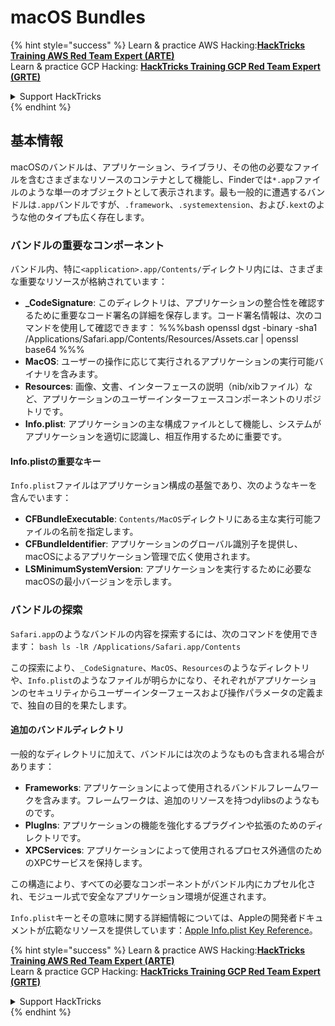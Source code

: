 # macOS Bundles

{% hint style="success" %}
Learn & practice AWS Hacking:<img src="/.gitbook/assets/arte.png" alt="" data-size="line">[**HackTricks Training AWS Red Team Expert (ARTE)**](https://training.hacktricks.xyz/courses/arte)<img src="/.gitbook/assets/arte.png" alt="" data-size="line">\
Learn & practice GCP Hacking: <img src="/.gitbook/assets/grte.png" alt="" data-size="line">[**HackTricks Training GCP Red Team Expert (GRTE)**<img src="/.gitbook/assets/grte.png" alt="" data-size="line">](https://training.hacktricks.xyz/courses/grte)

<details>

<summary>Support HackTricks</summary>

* Check the [**subscription plans**](https://github.com/sponsors/carlospolop)!
* **Join the** 💬 [**Discord group**](https://discord.gg/hRep4RUj7f) or the [**telegram group**](https://t.me/peass) or **follow** us on **Twitter** 🐦 [**@hacktricks\_live**](https://twitter.com/hacktricks\_live)**.**
* **Share hacking tricks by submitting PRs to the** [**HackTricks**](https://github.com/carlospolop/hacktricks) and [**HackTricks Cloud**](https://github.com/carlospolop/hacktricks-cloud) github repos.

</details>
{% endhint %}

## 基本情報

macOSのバンドルは、アプリケーション、ライブラリ、その他の必要なファイルを含むさまざまなリソースのコンテナとして機能し、Finderでは`*.app`ファイルのような単一のオブジェクトとして表示されます。最も一般的に遭遇するバンドルは`.app`バンドルですが、`.framework`、`.systemextension`、および`.kext`のような他のタイプも広く存在します。

### バンドルの重要なコンポーネント

バンドル内、特に`<application>.app/Contents/`ディレクトリ内には、さまざまな重要なリソースが格納されています：

* **\_CodeSignature**: このディレクトリは、アプリケーションの整合性を確認するために重要なコード署名の詳細を保存します。コード署名情報は、次のコマンドを使用して確認できます： %%%bash openssl dgst -binary -sha1 /Applications/Safari.app/Contents/Resources/Assets.car | openssl base64 %%%
* **MacOS**: ユーザーの操作に応じて実行されるアプリケーションの実行可能バイナリを含みます。
* **Resources**: 画像、文書、インターフェースの説明（nib/xibファイル）など、アプリケーションのユーザーインターフェースコンポーネントのリポジトリです。
* **Info.plist**: アプリケーションの主な構成ファイルとして機能し、システムがアプリケーションを適切に認識し、相互作用するために重要です。

#### Info.plistの重要なキー

`Info.plist`ファイルはアプリケーション構成の基盤であり、次のようなキーを含んでいます：

* **CFBundleExecutable**: `Contents/MacOS`ディレクトリにある主な実行可能ファイルの名前を指定します。
* **CFBundleIdentifier**: アプリケーションのグローバル識別子を提供し、macOSによるアプリケーション管理で広く使用されます。
* **LSMinimumSystemVersion**: アプリケーションを実行するために必要なmacOSの最小バージョンを示します。

### バンドルの探索

`Safari.app`のようなバンドルの内容を探索するには、次のコマンドを使用できます： `bash ls -lR /Applications/Safari.app/Contents`

この探索により、`_CodeSignature`、`MacOS`、`Resources`のようなディレクトリや、`Info.plist`のようなファイルが明らかになり、それぞれがアプリケーションのセキュリティからユーザーインターフェースおよび操作パラメータの定義まで、独自の目的を果たします。

#### 追加のバンドルディレクトリ

一般的なディレクトリに加えて、バンドルには次のようなものも含まれる場合があります：

* **Frameworks**: アプリケーションによって使用されるバンドルフレームワークを含みます。フレームワークは、追加のリソースを持つdylibsのようなものです。
* **PlugIns**: アプリケーションの機能を強化するプラグインや拡張のためのディレクトリです。
* **XPCServices**: アプリケーションによって使用されるプロセス外通信のためのXPCサービスを保持します。

この構造により、すべての必要なコンポーネントがバンドル内にカプセル化され、モジュール式で安全なアプリケーション環境が促進されます。

`Info.plist`キーとその意味に関する詳細情報については、Appleの開発者ドキュメントが広範なリソースを提供しています：[Apple Info.plist Key Reference](https://developer.apple.com/library/archive/documentation/General/Reference/InfoPlistKeyReference/Introduction/Introduction.html)。

{% hint style="success" %}
Learn & practice AWS Hacking:<img src="/.gitbook/assets/arte.png" alt="" data-size="line">[**HackTricks Training AWS Red Team Expert (ARTE)**](https://training.hacktricks.xyz/courses/arte)<img src="/.gitbook/assets/arte.png" alt="" data-size="line">\
Learn & practice GCP Hacking: <img src="/.gitbook/assets/grte.png" alt="" data-size="line">[**HackTricks Training GCP Red Team Expert (GRTE)**<img src="/.gitbook/assets/grte.png" alt="" data-size="line">](https://training.hacktricks.xyz/courses/grte)

<details>

<summary>Support HackTricks</summary>

* Check the [**subscription plans**](https://github.com/sponsors/carlospolop)!
* **Join the** 💬 [**Discord group**](https://discord.gg/hRep4RUj7f) or the [**telegram group**](https://t.me/peass) or **follow** us on **Twitter** 🐦 [**@hacktricks\_live**](https://twitter.com/hacktricks\_live)**.**
* **Share hacking tricks by submitting PRs to the** [**HackTricks**](https://github.com/carlospolop/hacktricks) and [**HackTricks Cloud**](https://github.com/carlospolop/hacktricks-cloud) github repos.

</details>
{% endhint %}
